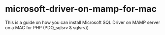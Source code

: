 # microsoft-driver-on-mamp-for-mac
This is a guide on how you can install Microsoft SQL Driver on MAMP server on a MAC for PHP (PDO_sqlsrv &amp; sqlsrv))
